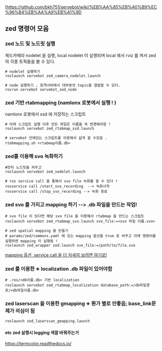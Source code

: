 [https://github.com/bkh751/servebot/wiki/%EB%AA%85%EB%A0%B9%EC%96%B4%EB%AA%A9%EB%A1%9D

## zed 명령어 모음

### zed 노드 및 노드릿 실행
제드카메라 nodelet 을 실행, local nodelet 이 실행되며 local 에서 rviz 를 켜서 zed 의 각종 토픽들을 볼 수 있다.
    
    # nodelet 실행하기 
    roslaunch servebot zed_camera_nodelet.launch 

    # node 실행하기 , 원격서버에서 대부분의 topic을 열람할 수 있다.
    rosrun servebot servebot_zed_node 

### zed 기반 rtabmapping (namlonx 로봇에서 실행 ! )
namlonx 로봇에서 ssd 에 저장하는 스크립트

    # 아래 스크립트 실행 이후 만든 파일은 이름을 꼭 변경해야함 ! 
    roslaunch servebot zed_rtabmap_ssd.launch

    # servebot 안에있는 스크립트를 이용해서 쉽게 할 수있음 . 
    rtabmapping.sh <rtabmap이름.db>

### zed를 이용해 svo 녹화하기

    #먼저 노드릿을 켜주고 
    roslaunch servebot zed_nodelet.launch 

    # ros service call 을 통해서 svo file 녹화를 할 수 있다 ! 
    rosservice call /start_svo_recording  --> 녹화시작
    rosservice call /stop_svo_recording --> 녹화 종료

### zed svo 를 가지고 mapping 하기 --> .db 파일을 만드는 작업!    

    # svo file 이 있다면 해당 svo file 을 이용해서 rtabmap 을 만드는 스크립트
    roslaunch servebot zed_rtabmap_svo.launch svo_file:=<svo 파일 이름.svo>

    # zed spatial mapping 을 만들기 
    # params/zed/commons.yaml 에 있는 mapping 옵션을 true 로 바꾸고 아래 명령어를 실행하면 mapping 이 실행됨 ! 
    roslaunch zed_wrapper zed.launch svo_file:=/path/to/file.svo 

[mapping 옵션, service call 을 더 자세히 보려면 여기로!](https://www.stereolabs.com/docs/ros/zed_node/)



### zed 를 이용한  ※ localization .db 파일이 있어야함 

    # .ros/<db이름.db> 기반 localization
    roslaunch servebot zed_rtabmap_localization database_path:=/db파일경로/<db파일이름.db>


### zed laserscan 을 이용한 gmapping ※ 뭔가 별로 안좋음; base_link문제가 의심이 됨

    roslaunch zed_laserscan_gmapping.launch


#### etc zed 실행시 logging 색깔 바꿔주는거
https://termcolor.readthedocs.io/
